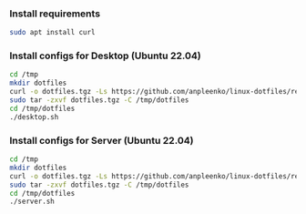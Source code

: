 ### Install requirements

```bash
sudo apt install curl
```

### Install configs for Desktop (Ubuntu 22.04)

```bash
cd /tmp
mkdir dotfiles
curl -o dotfiles.tgz -Ls https://github.com/anpleenko/linux-dotfiles/releases/download/v05-07-2023-07h-46m-27s/dotfiles.tgz
sudo tar -zxvf dotfiles.tgz -C /tmp/dotfiles
cd /tmp/dotfiles
./desktop.sh
```

### Install configs for Server (Ubuntu 22.04)

```bash
cd /tmp
mkdir dotfiles
curl -o dotfiles.tgz -Ls https://github.com/anpleenko/linux-dotfiles/releases/download/v05-07-2023-07h-46m-27s/dotfiles.tgz
sudo tar -zxvf dotfiles.tgz -C /tmp/dotfiles
cd /tmp/dotfiles
./server.sh
```
